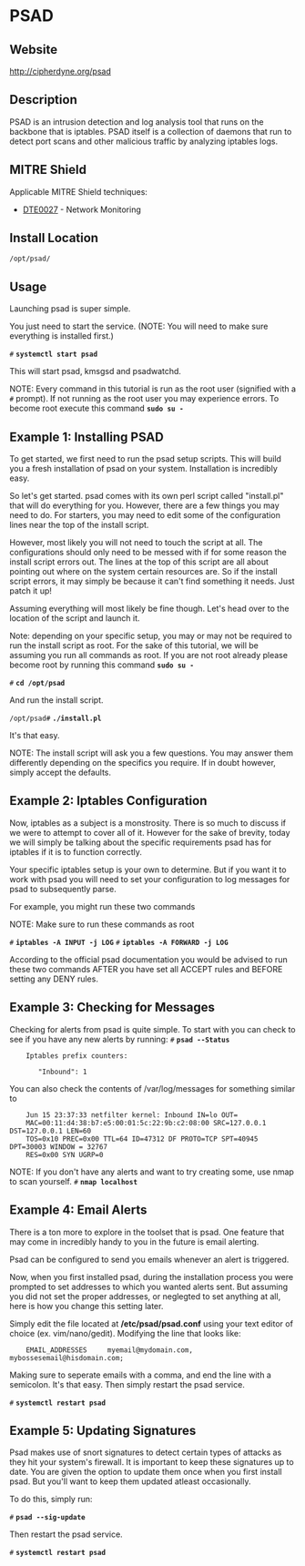 PSAD
=======

Website
-------

<http://cipherdyne.org/psad>

Description
-----------

PSAD is an intrusion detection and log analysis tool that runs on the backbone that is iptables.  PSAD itself is a collection of daemons that run to detect port scans and other malicious traffic by analyzing iptables logs.

MITRE Shield
------------

Applicable MITRE Shield techniques:
* [DTE0027](https://shield.mitre.org/techniques/DTE0027) - Network Monitoring

Install Location
----------------

`/opt/psad/`

Usage
-----


Launching psad is super simple.

You just need to start the service.  (NOTE: You will need to make sure everything is installed first.)

`#` **`systemctl start psad`**

This will start psad, kmsgsd and psadwatchd.

NOTE: Every command in this tutorial is run as the root user (signified with a `#` prompt).  If not running as the root user you may experience errors.  To become root execute this command **`sudo su -`**

Example 1: Installing PSAD
-----------------------------------------

To get started, we first need to run the psad setup scripts.  This will build you a fresh installation of psad on your system.  Installation is incredibly easy.

So let's get started.  psad comes with its own perl script called "install.pl" that will do everything for you.  However, there are a few things you may need to do.  For starters, you may need to edit some of the configuration lines near the top of the install script.

However, most likely you will not need to touch the script at all.  The configurations should only need to be messed with if for some reason the install script errors out.  The lines at the top of this script are all about pointing out where on the system certain resources are.  So if the install script errors, it may simply be because it can't find something it needs.  Just patch it up!


Assuming everything will most likely be fine though.  Let's head over to the location of the script and launch it.

Note: depending on your specific setup, you may or may not be required to run the install script as root.  For the sake of this tutorial, we will be assuming you run all commands as root.  If you are not root already please become root by running this command **`sudo su -`**

`#` **`cd /opt/psad`**

And run the install script.

`/opt/psad#` **`./install.pl`**

It's that easy.

NOTE: The install script will ask you a few questions.  You may answer them differently depending on the specifics you require.  If in doubt however, simply accept the defaults.

Example 2: Iptables Configuration
----------------------------------------------

Now, iptables as a subject is a monstrosity.  There is so much to discuss if we were to attempt to cover all of it.  However for the sake of brevity, today we will simply be talking about the specific requirements psad has for iptables if it is to function correctly.

Your specific iptables setup is your own to determine.  But if you want it to work with psad you will need to set your configuration to log messages for psad to subsequently parse.

For example, you might run these two commands

NOTE: Make sure to run these commands as root

`#` **`iptables -A INPUT -j LOG`**
`#` **`iptables -A FORWARD -j LOG`**

According to the official psad documentation you would be advised to run these two commands AFTER you have set all ACCEPT rules and BEFORE setting any DENY rules.


Example 3: Checking for Messages
---------------------------------------------

Checking for alerts from psad is quite simple.  To start with you can check to see if you have any new alerts by running:
`#` **`psad --Status`**

		Iptables prefix counters:

		   "Inbound": 1

You can also check the contents of /var/log/messages for something similar to

		Jun 15 23:37:33 netfilter kernel: Inbound IN=lo OUT=
		MAC=00:11:d4:38:b7:e5:00:01:5c:22:9b:c2:08:00 SRC=127.0.0.1 DST=127.0.0.1 LEN=60
		TOS=0x10 PREC=0x00 TTL=64 ID=47312 DF PROTO=TCP SPT=40945 DPT=30003 WINDOW = 32767
		RES=0x00 SYN UGRP=0

NOTE: If you don't have any alerts and want to try creating some, use nmap to scan yourself.  `#` **`nmap localhost`**


Example 4: Email Alerts
-------------------------------

There is a ton more to explore in the toolset that is psad.  One feature that may come in incredibly handy to you in the future is email alerting.

Psad can be configured to send you emails whenever an alert is triggered.

Now, when you first installed psad, during the installation process you were prompted to set addresses to which you wanted alerts sent.  But assuming you did not set the proper addresses, or neglegted to set anything at all, here is how you change this setting later.

Simply edit the file located at **/etc/psad/psad.conf** using your text editor of choice (ex. vim/nano/gedit).  Modifying the line that looks like:

		EMAIL_ADDRESSES		myemail@mydomain.com, mybossesemail@hisdomain.com;

Making sure to seperate emails with a comma, and end the line with a semicolon.  It's that easy.  Then simply restart the psad service.

`#` **`systemctl restart psad`**


Example 5: Updating Signatures
------------------------------------------

Psad makes use of snort signatures to detect certain types of attacks as they hit your system's firewall.  It is important to keep these signatures up to date.  You are given the option to update them once when you first install psad.  But you'll want to keep them updated atleast occasionally.

To do this, simply run:

`#` **`psad --sig-update`**

Then restart the psad service.

`#` **`systemctl restart psad`**



